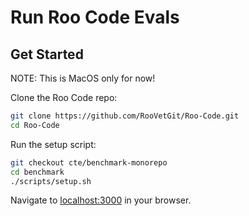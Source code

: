 # Run Roo Code Evals

## Get Started

NOTE: This is MacOS only for now!

Clone the Roo Code repo:

```sh
git clone https://github.com/RooVetGit/Roo-Code.git
cd Roo-Code
```

Run the setup script:

```sh
git checkout cte/benchmark-monorepo
cd benchmark
./scripts/setup.sh
```

Navigate to [localhost:3000](http://localhost:3000/) in your browser.
